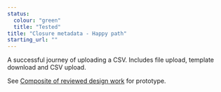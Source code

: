 ```yaml
---
status:
  colour: "green"
  title: "Tested"
title: "Closure metadata - Happy path"
starting_url: ""
---
```


A successful journey of uploading a CSV. Includes file upload, template download and CSV upload.

See [Composite of reviewed design work](/prototype-version/7) for prototype.

